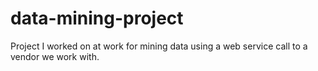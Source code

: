 data-mining-project
===================

Project I worked on at work for mining data using a web service call to a vendor we work with.
